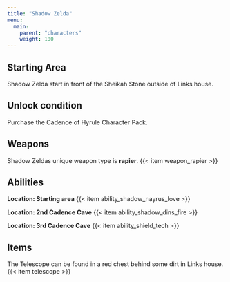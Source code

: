 ```yaml
---
title: "Shadow Zelda"
menu:
  main:
    parent: "characters"
    weight: 100
---
```


## Starting Area

Shadow Zelda start in front of the Sheikah Stone outside of Links house.

## Unlock condition

Purchase the Cadence of Hyrule Character Pack.

## Weapons

Shadow Zeldas unique weapon type is **rapier**.
{{< item weapon_rapier >}}

## Abilities

**Location: Starting area**
{{< item ability_shadow_nayrus_love >}}

**Location: 2nd Cadence Cave**
{{< item ability_shadow_dins_fire >}}

**Location: 3rd Cadence Cave**
{{< item ability_shield_tech >}}

## Items

The Telescope can be found in a red chest behind some dirt in Links house.
{{< item telescope >}}
